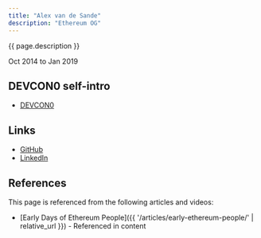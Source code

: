 ```yaml
---
title: "Alex van de Sande"
description: "Ethereum OG"
---
```


{{ page.description }}

Oct 2014 to Jan 2019

## DEVCON0 self-intro
- [DEVCON0](https://youtu.be/_BvvUlKDqp0?t=26m38s)

## Links
- [GitHub](https://github.com/alexvandesande)
- [LinkedIn](https://www.linkedin.com/in/alexvandesande/)

## References

This page is referenced from the following articles and videos:

- [Early Days of Ethereum People]({{ '/articles/early-ethereum-people/' | relative_url }}) - Referenced in content
